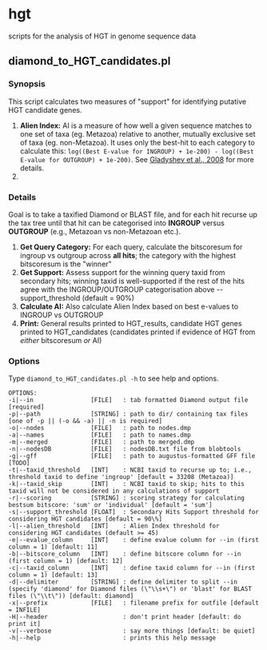 # hgt
scripts for the analysis of HGT in genome sequence data

## diamond_to_HGT_candidates.pl

### Synopsis

This script calculates two measures of "support" for identifying putative HGT candidate genes.

1. **Alien Index:** AI is a measure of how well a given sequence matches to one set of taxa (eg. Metazoa) relative to another, mutually exclusive set of taxa (eg. non-Metazoa). It uses only the best-hit to each category to calculate this: ```log((Best E-value for INGROUP) + 1e-200) - log((Best E-value for OUTGROUP) + 1e-200)```. See [Gladyshev et al., 2008](http://science.sciencemag.org/content/suppl/2008/05/29/320.5880.1210.DC1/Gladyshev.SOM.pdf) for more details.
2. 

### Details

Goal is to take a taxified Diamond or BLAST file, and for each hit recurse up the tax tree until that hit can be categorised into **INGROUP** versus **OUTGROUP** (e.g., Metazoan vs non-Metazoan etc.).

1. **Get Query Category:** For each query, calculate the bitscoresum for ingroup vs outgroup across **all hits**; the category with the highest bitscoresum is the \"winner\"
2. **Get Support:** Assess support for the winning query taxid from secondary hits; winning taxid is well-supported if the rest of the hits agree with the INGROUP/OUTGROUP categorisation above --support_threshold (default = 90%)
3. **Calculate AI:** Also calculate Alien Index based on best e-values to INGROUP vs OUTGROUP
4. **Print:** General results printed to HGT_results, candidate HGT genes printed to HGT_candidates (candidates printed if evidence of HGT from _either_ bitscoresum _or_ AI)

### Options

Type ```diamond_to_HGT_candidates.pl -h``` to see help and options.

```
OPTIONS:
-i|--in                [FILE]   : tab formatted Diamond output file [required]
-p|--path              [STRING] : path to dir/ containing tax files [one of -p || (-o && -a) || -n is required]
-o|--nodes             [FILE]   : path to nodes.dmp
-a|--names             [FILE]   : path to names.dmp
-m|--merged            [FILE]   : path to merged.dmp
-n|--nodesDB           [FILE]   : nodesDB.txt file from blobtools
-g|--gff               [FILE]   : path to augustus-formatted GFF file [TODO]
-t|--taxid_threshold   [INT]    : NCBI taxid to recurse up to; i.e., threshold taxid to define 'ingroup' [default = 33208 (Metazoa)]
-k|--taxid_skip        [INT]    : NCBI taxid to skip; hits to this taxid will not be considered in any calculations of support
-r|--scoring           [STRING] : scoring strategy for calculating bestsum bitscore: 'sum' or 'individual' [default = 'sum']
-s|--support_threshold [FLOAT]  : Secondary Hits Support threshold for considering HGT candidates [default = 90\%]
-l|--alien_threshold   [INT]    : Alien Index threshold for considering HGT candidates (default >= 45)
-e|--evalue_column     [INT]    : define evalue column for --in (first column = 1) [default: 11]
-b|--bitscore_column   [INT]    : define bitscore column for --in (first column = 1) [default: 12]
-c|--taxid_column      [INT]    : define taxid column for --in (first column = 1) [default: 13]
-d|--delimiter         [STRING] : define delimiter to split --in (specify 'diamond' for Diamond files (\"\\s+\") or 'blast' for BLAST files (\"\\t\")) [default: diamond]
-x|--prefix            [FILE]   : filename prefix for outfile [default = INFILE]
-H|--header                     : don't print header [default: do print it]
-v|--verbose                    : say more things [default: be quiet]
-h|--help                       : prints this help message
```
